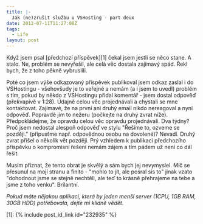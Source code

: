 ```yaml
---
title: |-
  Jak (ne)zrušit službu u VSHosting - part deux
date: 2012-07-11T11:27:08Z
tags:
  - Life
layout: post
---
```

Když jsem psal [předchozí příspěvek][1] čekal jsem jestli se něco stane. A stalo. Ne, problém se nevyřešil, ale celá věc dostala zajímavý spád. Řekl bych, že z toho pěkně vybruslili.

Poté co jsem výše odkazovaný příspěvek publikoval jsem odkaz zaslal i do VSHostingu - všehovšudy je to veřejné a nemám (a i jsem to uvedl) problém s tím, pokud by někdo z VSHostingu přidal komentář - jsem dostal odpověď (překvapivě v 1:28). Údajně celou věc projednávali a chystali se mne kontaktovat. Zajímavé, že na první ani druhý email nikdo nereagoval a nyní odpověď. Popravdě jim to nežeru (počkejte na druhý zvrat níže). Předpokládejme, že opravdu celou věc opravdu projednávali. Dva týdny? Proč jsem nedostal alespoň odpověď ve stylu "Řešíme to, ozveme se později." (připusťme např. odpovědnou osobu na dovolené)? Nevadí. Druhý zvrat přišel o několik vět později. Prý vzhledem k publikaci předchozího příspěvku o kompromisní řešení nemám zájem a tím pádem už není co dál řešit.

Musím přiznat, že tento obrat je skvělý a sám bych jej nevymyslel. Míč se přesunul na mojí stranu a finito - "mohlo to jít, ale posral sis to" jinak vzato "dohodnout jsme se stejně nechtěli, ale teď to krásně přehrajeme na tebe a jsme z toho venku". Brilantní.

_Pokud máte nějakou aplikaci, která by jeden menší server (1CPU, 1GB RAM, 30GB HDD) potřebovala, dejte mi klidně vědět._

[1]: {% include post_id_link id="232935" %}